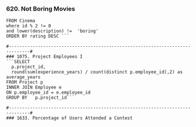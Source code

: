 ### 620. Not Boring Movies
```SELECT *
FROM Cinema
where id % 2 != 0 
and lower(description) !=  'boring'
ORDER BY rating DESC ```

#------------------------------------------------------------------------------#
### 1075. Project Employees I
```SELECT 
  p.project_id,
  round(sum(experience_years) / count(distinct p.employee_id),2) as average_years
FROM Project p 
INNER JOIN Employee e 
ON p.employee_id = e.employee_id 
GROUP BY   p.project_id```

#------------------------------------------------------------------------------#
### 1633. Percentage of Users Attended a Contest
